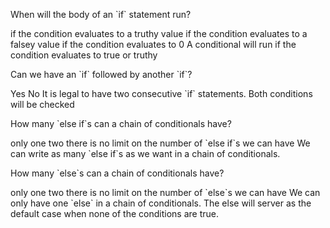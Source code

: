 <quiz>
  <question>
    <p>When will the body of an `if` statement run?</p>
    <answer correct>if the condition evaluates to a truthy value</answer>
    <answer>if the condition evaluates to a falsey value</answer>
    <answer>if the condition evaluates to 0</answer>
    <explanation>A conditional will run if the condition evaluates to true or truthy</explanation>
  </question>
</quiz>

<quiz>
  <question>
    <p>Can we have an `if` followed by another `if`?</p>
    <answer correct>Yes</answer>
    <answer>No</answer>
    <explanation>It is legal to have two consecutive `if` statements. Both conditions will be checked</explanation>
  </question>
</quiz>

<quiz>
  <question>
    <p>How many `else if`s can a chain of conditionals have?</p>
    <answer>only one</answer>
    <answer>two</answer>
    <answer correct>there is no limit on the number of `else if`s we can have</answer>
    <explanation>We can write as many `else if`s as we want in a chain of conditionals.</explanation>
  </question>
</quiz>

<quiz>
  <question>
    <p>How many `else`s can a chain of conditionals have?</p>
    <answer correct>only one</answer>
    <answer>two</answer>
    <answer>there is no limit on the number of `else`s we can have</answer>
    <explanation>We can only have one `else` in a chain of conditionals. The else will server as the default case when none of the conditions are true.</explanation>
  </question>
</quiz>
